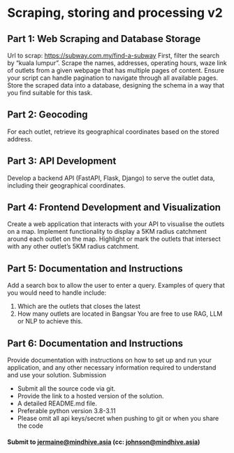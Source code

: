 # Scraping, storing and processing v2

## Part 1: Web Scraping and Database Storage
Url to scrap: https://subway.com.my/find-a-subway
First, filter the search by “kuala lumpur”. Scrape the names, addresses, operating hours, waze link of outlets from a given webpage that has multiple pages of content. Ensure your script can handle pagination to navigate through all available pages.
Store the scraped data into a database, designing the schema in a way that you find suitable for this task.

## Part 2: Geocoding
For each outlet, retrieve its geographical coordinates based on the stored address.

## Part 3: API Development
Develop a backend API (FastAPI, Flask, Django) to serve the outlet data, including their geographical coordinates.

## Part 4: Frontend Development and Visualization
Create a web application that interacts with your API to visualise the outlets on a map. Implement functionality to display a 5KM radius catchment around each outlet on the map. Highlight or mark the outlets that intersect with any other outlet’s 5KM radius catchment.

## Part 5: Documentation and Instructions
Add a search box to allow the user to enter a query. Examples of query that you would need to handle include:
1. Which are the outlets that closes the latest
2. How many outlets are located in Bangsar
You are free to use RAG, LLM or NLP to achieve this.

## Part 6: Documentation and Instructions
Provide documentation with instructions on how to set up and run your application, and any other necessary information required to understand and use your solution.
Submission
* Submit all the source code via git.
* Provide the link to a hosted version of the solution.
* A detailed README.md file.
* Preferable python version 3.8-3.11
* Please omit all api keys/secret when pushing to git or when you share the code

#### Submit to jermaine@mindhive.asia (cc: johnson@mindhive.asia)
